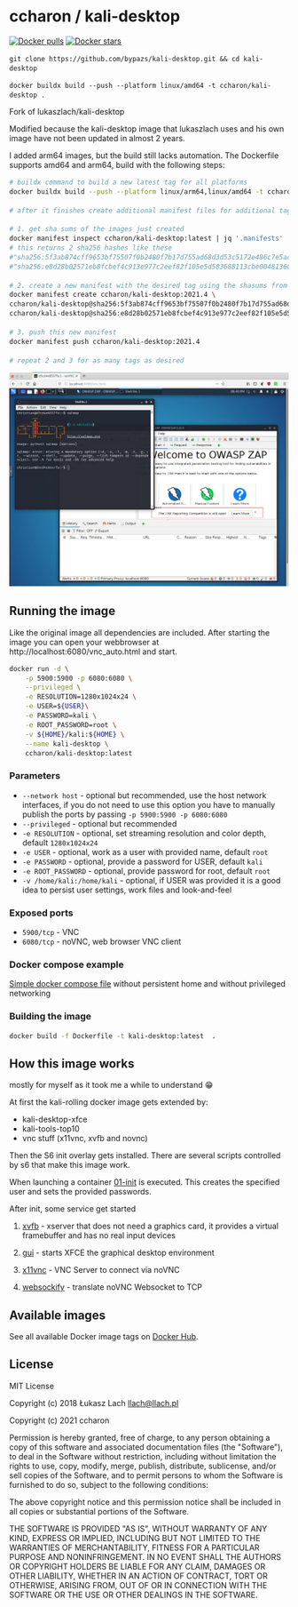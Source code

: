 # ccharon / kali-desktop
[![Docker pulls](https://img.shields.io/docker/pulls/ccharon/kali-desktop.svg?label=docker+pulls)](https://hub.docker.com/r/ccharon/kali-desktop)
[![Docker stars](https://img.shields.io/docker/stars/ccharon/kali-desktop.svg?label=docker+stars)](https://hub.docker.com/r/ccharon/kali-desktop)

`git clone https://github.com/bypazs/kali-desktop.git && cd kali-desktop`

`docker buildx build --push --platform linux/amd64 -t ccharon/kali-desktop .`


Fork of lukaszlach/kali-desktop

Modified because the kali-desktop image that lukaszlach uses and his own image have not been updated in almost 2 years.

I added arm64 images, but the build still lacks automation. The Dockerfile supports amd64 and arm64, build with the following steps:

```bash
# buildx command to build a new latest tag for all platforms
docker buildx build --push --platform linux/arm64,linux/amd64 -t ccharon/kali-desktop .

# after it finishes create additional manifest files for additional tags

# 1. get sha sums of the images just created
docker manifest inspect ccharon/kali-desktop:latest | jq '.manifests' | jq '.[].digest'
# this returns 2 sha256 hashes like these
#"sha256:5f3ab874cff9653bf75507f0b2480f7b17d755ad68d3d53c5172e486c7e5ac2d"
#"sha256:e8d28b02571eb8fcbef4c913e977c2eef82f105e5d503688113cbe0048136061"

# 2. create a new manifest with the desired tag using the shasums from above
docker manifest create ccharon/kali-desktop:2021.4 \
ccharon/kali-desktop@sha256:5f3ab874cff9653bf75507f0b2480f7b17d755ad68d3d53c5172e486c7e5ac2d \
ccharon/kali-desktop@sha256:e8d28b02571eb8fcbef4c913e977c2eef82f105e5d503688113cbe0048136061

# 3. push this new manifest
docker manifest push ccharon/kali-desktop:2021.4

# repeat 2 and 3 for as many tags as desired
```


![Kali Desktop](./docs/kali-desktop.png)

## Running the image
Like the original image all dependencies are included. After starting the image you can open your webbrowser at http://localhost:6080/vnc_auto.html and start.

```bash
docker run -d \
    -p 5900:5900 -p 6080:6080 \
    --privileged \
    -e RESOLUTION=1280x1024x24 \
    -e USER=${USER}\
    -e PASSWORD=kali \
    -e ROOT_PASSWORD=root \
    -v ${HOME}/kali:${HOME} \
    --name kali-desktop \
    ccharon/kali-desktop:latest
```

### Parameters
* `--network host` - optional but recommended, use the host network interfaces, if you do not need to use this option you have to manually publish the ports by passing `-p 5900:5900 -p 6080:6080`
* `--privileged` - optional but recommended
* `-e RESOLUTION` - optional, set streaming resolution and color depth, default `1280x1024x24`
* `-e USER` - optional, work as a user with provided name, default `root`
* `-e PASSWORD` - optional, provide a password for USER, default `kali`
* `-e ROOT_PASSWORD` - optional, provide password for root, default `root`
* `-v /home/kali:/home/kali` - optional, if USER was provided it is a good idea to persist user settings, work files and look-and-feel

### Exposed ports

* `5900/tcp` - VNC
* `6080/tcp` - noVNC, web browser VNC client

### Docker compose example
[Simple docker compose file](./docker-compose.yaml) without persistent home and without privileged networking

### Building the image
```bash
docker build -f Dockerfile -t kali-desktop:latest  .
```

## How this image works
mostly for myself as it took me a while to understand 😁

At first the kali-rolling docker image gets extended by:
- kali-desktop-xfce
- kali-tools-top10
- vnc stuff (x11vnc, xvfb and novnc)

Then the S6 init overlay gets installed. There are several scripts controlled by s6 that make this image work.

When launching a container [01-init](./etc/cont-init.d/01-init) is executed. This creates the specified user and sets the provided passwords.

After init, some service get started
1. [xvfb](./etc/services.d/xvfb/run) - xserver that does not need a graphics card, it provides a virtual framebuffer and has no real input devices

2. [gui](./etc/services.d/gui/run) - starts XFCE the graphical desktop environment

3. [x11vnc](./etc/services.d/x11vnc/run) - VNC Server to connect via noVNC

4. [websockify](./etc/services.d/websockify/run) - translate noVNC Websocket to TCP

## Available images
See all available Docker image tags on [Docker Hub](https://hub.docker.com/r/ccharon/kali-desktop/tags/).

## License
MIT License

Copyright (c) 2018 Łukasz Lach <llach@llach.pl>

Copyright (c) 2021 ccharon

Permission is hereby granted, free of charge, to any person obtaining a copy
of this software and associated documentation files (the "Software"), to deal
in the Software without restriction, including without limitation the rights
to use, copy, modify, merge, publish, distribute, sublicense, and/or sell
copies of the Software, and to permit persons to whom the Software is
furnished to do so, subject to the following conditions:

The above copyright notice and this permission notice shall be included in all
copies or substantial portions of the Software.

THE SOFTWARE IS PROVIDED "AS IS", WITHOUT WARRANTY OF ANY KIND, EXPRESS OR
IMPLIED, INCLUDING BUT NOT LIMITED TO THE WARRANTIES OF MERCHANTABILITY,
FITNESS FOR A PARTICULAR PURPOSE AND NONINFRINGEMENT. IN NO EVENT SHALL THE
AUTHORS OR COPYRIGHT HOLDERS BE LIABLE FOR ANY CLAIM, DAMAGES OR OTHER
LIABILITY, WHETHER IN AN ACTION OF CONTRACT, TORT OR OTHERWISE, ARISING FROM,
OUT OF OR IN CONNECTION WITH THE SOFTWARE OR THE USE OR OTHER DEALINGS IN THE
SOFTWARE.
